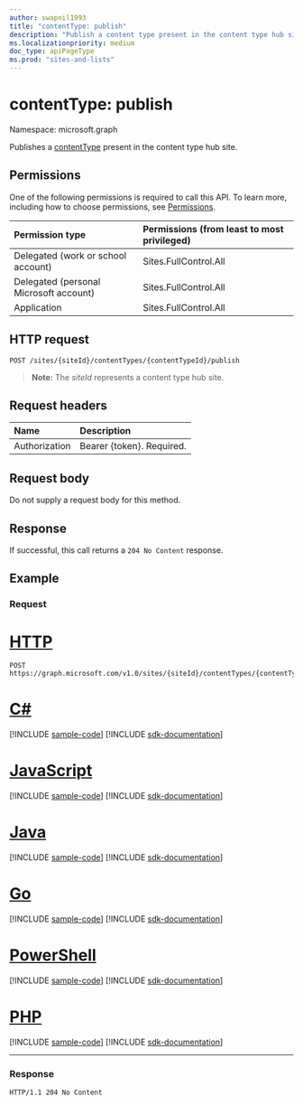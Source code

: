 ```yaml
---
author: swapnil1993
title: "contentType: publish"
description: "Publish a content type present in the content type hub site."
ms.localizationpriority: medium
doc_type: apiPageType
ms.prod: "sites-and-lists"
---
```


# contentType: publish
Namespace: microsoft.graph


Publishes a [contentType][] present in the content type hub site.

## Permissions

One of the following permissions is required to call this API. To learn more, including how to choose permissions, see [Permissions](/graph/permissions-reference).

|Permission type      | Permissions (from least to most privileged)              |
|:--------------------|:---------------------------------------------------------|
|Delegated (work or school account) | Sites.FullControl.All    |
|Delegated (personal Microsoft account) | Sites.FullControl.All    |
|Application | Sites.FullControl.All |

## HTTP request

<!-- {
  "blockType": "ignored"
}
-->
```http
POST /sites/{siteId}/contentTypes/{contentTypeId}/publish
```

>**Note:** The _siteId_ represents a content type hub site.

## Request headers
|Name|Description|
|:---|:---|
|Authorization|Bearer {token}. Required.|

## Request body
Do not supply a request body for this method.

## Response
If successful, this call returns a `204 No Content` response.

## Example

### Request


# [HTTP](#tab/http)
<!-- {
  "blockType": "request",
  "name": "contenttype_publish"
}
-->
```http
POST https://graph.microsoft.com/v1.0/sites/{siteId}/contentTypes/{contentTypeId}/publish
```

# [C#](#tab/csharp)
[!INCLUDE [sample-code](../includes/snippets/csharp/contenttype-publish-csharp-snippets.md)]
[!INCLUDE [sdk-documentation](../includes/snippets/snippets-sdk-documentation-link.md)]

# [JavaScript](#tab/javascript)
[!INCLUDE [sample-code](../includes/snippets/javascript/contenttype-publish-javascript-snippets.md)]
[!INCLUDE [sdk-documentation](../includes/snippets/snippets-sdk-documentation-link.md)]

# [Java](#tab/java)
[!INCLUDE [sample-code](../includes/snippets/java/contenttype-publish-java-snippets.md)]
[!INCLUDE [sdk-documentation](../includes/snippets/snippets-sdk-documentation-link.md)]

# [Go](#tab/go)
[!INCLUDE [sample-code](../includes/snippets/go/contenttype-publish-go-snippets.md)]
[!INCLUDE [sdk-documentation](../includes/snippets/snippets-sdk-documentation-link.md)]

# [PowerShell](#tab/powershell)
[!INCLUDE [sample-code](../includes/snippets/powershell/contenttype-publish-powershell-snippets.md)]
[!INCLUDE [sdk-documentation](../includes/snippets/snippets-sdk-documentation-link.md)]

# [PHP](#tab/php)
[!INCLUDE [sample-code](../includes/snippets/php/contenttype-publish-php-snippets.md)]
[!INCLUDE [sdk-documentation](../includes/snippets/snippets-sdk-documentation-link.md)]

---


### Response

<!-- { "blockType": "response" } -->

```http
HTTP/1.1 204 No Content
```

[contentType]: ../resources/contentType.md

